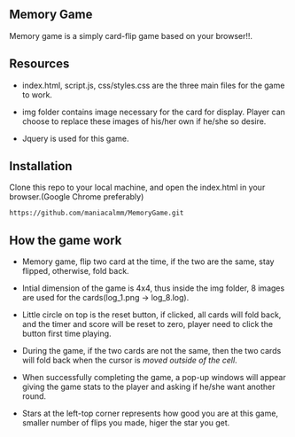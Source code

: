 ## Memory Game
Memory game is a simply card-flip game based on your browser!!.

## Resources
- index.html, script.js, css/styles.css are the three main files for the game to work.

- img folder contains image necessary for the card for display. Player can choose to replace these images of his/her own if he/she so desire.

- Jquery is used for this game.

## Installation
Clone this repo to your local machine, and open the index.html in your browser.(Google Chrome preferably)
~~~
https://github.com/maniacalmm/MemoryGame.git
~~~


## How the game work
- Memory game, flip two card at the time, if the two are the same, stay flipped, otherwise, fold back.

- Intial dimension of the game is 4x4, thus inside the img folder, 8 images are used for the cards(log_1.png -> log_8.log).

- Little circle on top is the reset button, if clicked, all cards will fold back, and the timer and score will be reset to zero, player need to click the button first time playing.

- During the game, if the two cards are not the same, then the two cards will fold back when the cursor is <em>moved outside of the cell</em>.

- When successfully completing the game, a pop-up windows will appear giving the game stats to the player and asking if he/she want another round.

- Stars at the left-top corner represents how good you are at this game, smaller number of flips you made, higer the star you get.


